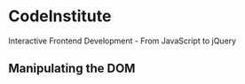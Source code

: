 # CodeInstitute

Interactive Frontend Development - From JavaScript to jQuery

## Manipulating the DOM


